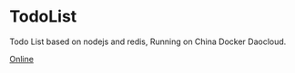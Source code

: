 # TodoList
Todo List based on nodejs and redis, Running on China Docker Daocloud.


[Online](https://luckykindle-lu-todolist.daoapp.io/)
